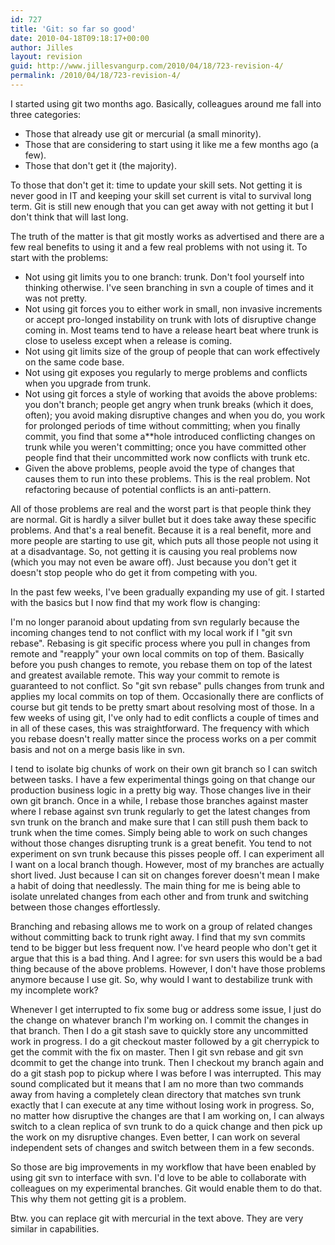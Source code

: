 ```yaml
---
id: 727
title: 'Git: so far so good'
date: 2010-04-18T09:18:17+00:00
author: Jilles
layout: revision
guid: http://www.jillesvangurp.com/2010/04/18/723-revision-4/
permalink: /2010/04/18/723-revision-4/
---
```

I started using git two months ago. Basically, colleagues around me fall into three categories:
<ul>
	<li>Those that already use git or mercurial (a small minority).</li>
	<li>Those that are considering to start using it like me a few months ago (a few).</li>
	<li>Those that don't get it (the majority).</li>
</ul>

To those that don't get it: time to update your skill sets. Not getting it is never good in IT and keeping your skill set current is vital to survival long term. Git is still new enough that you can get away with not getting it but I don't think that will last long.

The truth of the matter is that git mostly works as advertised and there are a few real benefits to using it and a few real problems with not using it. To start with the problems:
<ul>
	<li>Not using git limits you to one branch: trunk. Don't fool yourself into thinking otherwise. I've seen branching in svn a couple of times and it was not pretty.</li>
	<li>Not using git forces you to either work in small, non invasive increments or accept pro-longed instability on trunk with lots of disruptive change coming in. Most teams tend to have a release heart beat where trunk is close to useless except when a release is coming.</li>
	<li>Not using git limits size of the group of people that can work effectively on the same code base.</li>
	<li>Not using git exposes you regularly to merge problems and conflicts when you upgrade from trunk.</li>
	<li>Not using git forces a style of working that avoids the above problems: you don't branch; people get angry when trunk breaks (which it does, often); you avoid making disruptive changes and when you do, you work for prolonged periods of time without committing; when you finally commit, you find that some a**hole introduced conflicting changes on trunk while you weren't committing; once you have committed other people find that their uncommitted work now conflicts with trunk etc.</li>
	<li>Given the above problems, people avoid the type of changes that causes them to run into these problems. This is the real problem. Not refactoring because of potential conflicts is an anti-pattern.</li> 
</ul>

All of those problems are real and the worst part is that people think they are normal. Git is hardly a silver bullet but it does take away these specific problems. And that's a real benefit. Because it is a real benefit, more and more people are starting to use git, which puts all those people not using it at a disadvantage. So, not getting it is causing you real problems now (which you may not even be aware off). Just because you don't get it doesn't stop people who do get it from competing with you. 

In the past few weeks, I've been gradually expanding my use of git. I started with the basics but I now find that my work flow is changing:

I'm no longer paranoid about updating from svn regularly because the incoming changes tend to not conflict with my local work if I "git svn rebase". Rebasing is git specific process where you pull in changes from remote and "reapply" your own local commits on top of them. Basically before you push changes to remote, you rebase them on top of the latest and greatest available remote. This way your commit to remote is guaranteed to not conflict. So "git svn rebase" pulls changes from trunk and applies my local commits on top of them. Occasionally there are conflicts of course but git tends to be pretty smart about resolving most of those. In a few weeks of using git, I've only had to edit conflicts a couple of times and in all of these cases, this was straightforward. The frequency with which you rebase doesn't really matter since the process works on a per commit basis and not on a merge basis like in svn. 
 
I tend to isolate big chunks of work on their own git branch so I can switch between tasks. I have a few experimental things going on that change our production business logic in a pretty big way. Those changes live in their own git branch. Once in a while, I rebase those branches against master where I rebase against svn trunk regularly to get the latest changes from svn trunk on the branch and make sure that I can still push them back to trunk when the time comes. Simply being able to work on such changes without those changes disrupting trunk is a great benefit. You tend to not experiment on svn trunk because this pisses people off. I can experiment all I want on a local branch though. However, most of my branches are actually short lived. Just because I can sit on changes forever doesn't mean I make a habit of doing that needlessly. The main thing for me is being able to isolate unrelated changes from each other and from trunk and switching between those changes effortlessly.

Branching and rebasing allows me to work on a group of related changes without committing back to trunk right away. I find that my svn commits tend to be bigger but less frequent now. I've heard people who don't get it argue that this is a bad thing. And I agree: for svn users this would be a bad thing because of the above problems. However, I don't have those problems anymore because I use git. So, why would I want to destabilize trunk with my incomplete work?

Whenever I get interrupted to fix some bug or address some issue, I just do the change on whatever branch I'm working on. I commit the changes in that branch. Then I do a git stash save to quickly store any uncommitted work in progress. I do a git checkout master followed by a git cherrypick <commitid> to get the commit with the fix on master. Then I git svn rebase and git svn dcommit to get the change into trunk. Then I checkout my branch again and do a git stash pop to pickup where I was before I was interrupted. This may sound complicated but it means that I am no more than two commands away from having a completely clean directory that matches svn trunk exactly that I can execute at any time without losing work in progress. So, no matter how disruptive the changes are that I am working on, I can always switch to a clean replica of svn trunk to do a quick change and then pick up the work on my disruptive changes. Even better, I can work on several independent sets of changes and switch between them in a few seconds.

So those are big improvements in my workflow that have been enabled by using git svn to interface with svn. I'd love to be able to collaborate with colleagues on my experimental branches. Git would enable them to do that. This why them not getting git is a problem. 

Btw. you can replace git with mercurial in the text above. They are very similar in capabilities.

